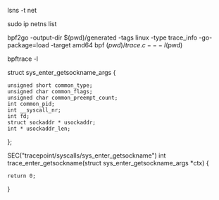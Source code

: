 lsns -t net


sudo ip netns list


bpf2go -output-dir $(pwd)/generated -tags linux -type trace_info -go-package=load -target amd64 bpf $(pwd)/trace.c -- -I$(pwd)

bpftrace -l

struct sys_enter_getsockname_args {

    unsigned short common_type;      
    unsigned char common_flags;    
    unsigned char common_preempt_count;  
    int common_pid;  
    int __syscall_nr;
    int fd;  
    struct sockaddr * usockaddr;     
    int * usockaddr_len;    
    

};

SEC("tracepoint/syscalls/sys_enter_getsockname")
int trace_enter_getsockname(struct sys_enter_getsockname_args *ctx) {

    


    return 0;
}










